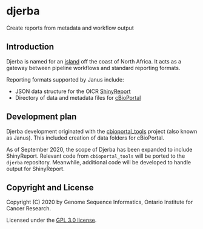 # djerba

Create reports from metadata and workflow output

## Introduction

Djerba is named for an [island](https://en.wikipedia.org/wiki/Djerba) off the coast of North Africa. It acts as a gateway between pipeline workflows and standard reporting formats.

Reporting formats supported by Janus include:
- JSON data structure for the OICR [ShinyReport](https://github.com/oicr-gsi/ShinyReport)
- Directory of data and metadata files for [cBioPortal](https://cbioportal.org/)

## Development plan

Djerba development originated with the [cbioportal_tools](https://github.com/oicr-gsi/cbioportal_tools) project (also known as Janus). This included creation of data folders for cBioPortal.

As of September 2020, the scope of Djerba has been expanded to include ShinyReport. Relevant code from `cbioportal_tools` will be ported to the `djerba` repository. Meanwhile, additional code will be developed to handle output for ShinyReport.

## Copyright and License

Copyright (C) 2020 by Genome Sequence Informatics, Ontario Institute for Cancer Research.

Licensed under the [GPL 3.0 license](https://www.gnu.org/licenses/gpl-3.0.en.html).
